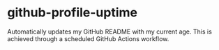 # github-profile-uptime
Automatically updates my GitHub README with my current age. This is achieved through a scheduled GitHub Actions workflow.
